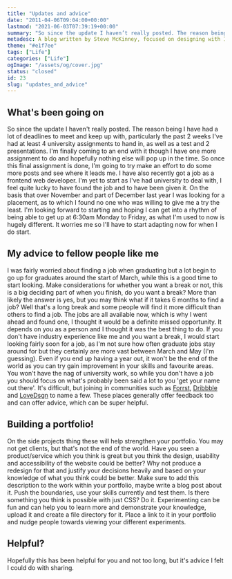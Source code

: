 ```yaml
---
title: "Updates and advice"
date: "2011-04-06T09:04:00+00:00"
lastmod: "2021-06-03T07:39:19+00:00"
summary: "So since the update I haven’t really posted. The reason being I have had a lot of deadlines to meet and keep up with, particularly the past 2 weeks I’ve had at least 4 university assignments to hand in, as well as a test and 2 presentations. I’m finally coming to an end with it though I have one more assignment to do and hopefully nothing else will pop up in the time. So once this final assignment is done, I’m going to try make an effort to do some more posts and see where it leads me."
metadesc: A blog written by Steve McKinney, focused on designing with Illustrator and writing maintainable CSS."
theme: "#e1f7ee"
tags: ["Life"]
categories: ["Life"]
ogImage: "/assets/og/cover.jpg"
status: "closed"
id: 23
slug: "updates_and_advice"
---
```


## What's been going on

So since the update I haven't really posted. The reason being I have had a lot of deadlines to meet and keep up with, particularly the past 2 weeks I've had at least 4 university assignments to hand in, as well as a test and 2 presentations. I'm finally coming to an end with it though I have one more assignment to do and hopefully nothing else will pop up in the time. So once this final assignment is done, I'm going to try make an effort to do some more posts and see where it leads me. I have also recently got a job as a frontend web developer. I'm yet to start as I've had university to deal with, I feel quite lucky to have found the job and to have been given it. On the basis that over November and part of December last year I was looking for a placement, as to which I found no one who was willing to give me a try the least. I'm looking forward to starting and hoping I can get into a rhythm of being able to get up at 6:30am Monday to Friday, as what I'm used to now is hugely different. It worries me so I'll have to start adapting now for when I do start.

## My advice to fellow people like me

I was fairly worried about finding a job when graduating but a lot begin to go up for graduates around the start of March, while this is a good time to start looking. Make considerations for whether you want a break or not, this is a big deciding part of when you finish, do you want a break? More than likely the answer is yes, but you may think what if it takes 6 months to find a job? Well that's a long break and some people will find it more difficult than others to find a job. The jobs are all available now, which is why I went ahead and found one, I thought it would be a definite missed opportunity. It depends on you as a person and I thought it was the best thing to do. If you don't have industry experience like me and you want a break, I would start looking fairly soon for a job, as I'm not sure how often graduate jobs stay around for but they certainly are more vast between March and May (I'm guessing). Even if you end up having a year out, it won't be the end of the world as you can try gain improvement in your skills and favourite areas. You won't have the nag of university work, so while you don't have a job you should focus on what's probably been said a lot to you 'get your name out there'. It's difficult, but joining in communities such as [Forrst](http://forrst.com "A web community focused on a lot of web technologies"), [Dribbble](http://dribbble.com "Dribbble is primarily a design community") and [LoveDsgn](http://lovedsgn.com "Like Dribbble, LoveDsgn is a design community too.") to name a few. These places generally offer feedback too and can offer advice, which can be super helpful.

## Building a portfolio!

On the side projects thing these will help strengthen your portfolio. You may not get clients, but that's not the end of the world. Have you seen a product/service which you think is great but you think the design, usability and accessibility of the website could be better? Why not produce a redesign for that and justify your decisions heavily and based on your knowledge of what you think could be better. Make sure to add this description to the work within your portfolio, maybe write a blog post about it. Push the boundaries, use your skills currently and test them. Is there something you think is possible with just CSS? Do it. Experimenting can be fun and can help you to learn more and demonstrate your knowledge, upload it and create a file directory for it. Place a link to it in your portfolio and nudge people towards viewing your different experiments.

## Helpful?

Hopefully this has been helpful for you and not too long, but it's advice I felt I could do with sharing.
